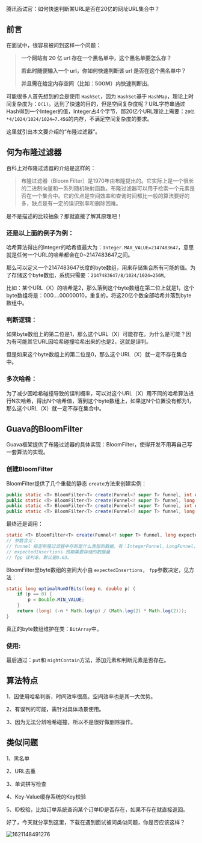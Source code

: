 腾讯面试官：如何快速判断某URL是否在20亿的网址URL集合中？

## 前言

在面试中，很容易被问到这样一个问题：

> **一个网站有 20 亿 url 存在一个黑名单中，这个黑名单要怎么存？**
>
> **若此时随便输入一个 url，你如何快速判断该 url 是否在这个黑名单中？**
>
> **并且需在给定内存空间（比如：500M）内快速判断出**。

可能很多人首先想到的会是使用 `HashSet`，因为 `HashSet`基于 `HashMap`，理论上时间复杂度为：`O(1)`。达到了快速的目的，但是空间复杂度呢？URL字符串通过Hash得到一个Integer的值，Integer占4个字节，那20亿个URL理论上需要：`20亿*4/1024/1024/1024=7.45G`的内存，不满足空间复杂度的要求。

这里就引出本文要介绍的“布隆过滤器”。

## 何为布隆过滤器

百科上对布隆过滤器的介绍是这样的：

> 布隆过滤器（Bloom Filter）是1970年由布隆提出的。它实际上是一个很长的二进制向量和一系列随机映射函数。布隆过滤器可以用于检索一个元素是否在一个集合中。它的优点是空间效率和查询时间都比一般的算法要好的多，缺点是有一定的误识别率和删除困难。

是不是描述的比较抽象？那就直接了解其原理吧！

### 还是以上面的例子为例：

哈希算法得出的Integer的哈希值最大为：`Integer.MAX_VALUE=2147483647`，意思就是任何一个URL的哈希都会在0~2147483647之间。

那么可以定义一个2147483647长度的byte数组，用来存储集合所有可能的值。为了存储这个byte数组，系统只需要：`2147483647/8/1024/1024=256M`。

比如：某个URL（X）的哈希是2，那么落到这个byte数组在第二位上就是1，这个byte数组将是：000….00000010，重复的，将这20亿个数全部哈希并落到byte数组中。

### 判断逻辑：

如果byte数组上的第二位是1，那么这个URL（X）可能存在。为什么是可能？因为有可能其它URL因哈希碰撞哈希出来的也是2，这就是误判。

但是如果这个byte数组上的第二位是0，那么这个URL（X）就一定不存在集合中。

### 多次哈希：

为了减少因哈希碰撞导致的误判概率，可以对这个URL（X）用不同的哈希算法进行N次哈希，得出N个哈希值，落到这个byte数组上，如果这N个位置没有都为1，那么这个URL（X）就一定不存在集合中。 

## Guava的BloomFilter

Guava框架提供了布隆过滤器的具体实现：BloomFilter，使得开发不用再自己写一套算法的实现。

### 创建BloomFilter

BloomFilter提供了几个重载的静态 `create`方法来创建实例：

```java
public static <T> BloomFilter<T> create(Funnel<? super T> funnel, int expectedInsertions, double fpp);
public static <T> BloomFilter<T> create(Funnel<? super T> funnel, long expectedInsertions, double fpp);
public static <T> BloomFilter<T> create(Funnel<? super T> funnel, int expectedInsertions);
public static <T> BloomFilter<T> create(Funnel<? super T> funnel, long expectedInsertions);
```

最终还是调用：

```java
static <T> BloomFilter<T> create(Funnel<? super T> funnel, long expectedInsertions, double fpp, Strategy strategy);
// 参数含义：
// funnel 指定布隆过滤器中存的是什么类型的数据，有：IntegerFunnel，LongFunnel，StringCharsetFunnel。
// expectedInsertions 预期需要存储的数据量
// fpp 误判率，默认是0.03。
```

BloomFilter里byte数组的空间大小由 `expectedInsertions`， `fpp`参数决定，见方法： 

```java
static long optimalNumOfBits(long n, double p) {
    if (p == 0) {
        p = Double.MIN_VALUE;
    }
    return (long) (-n * Math.log(p) / (Math.log(2) * Math.log(2)));
}
```

真正的byte数组维护在类：`BitArray`中。

### **使用:**

最后通过：`put`和 `mightContain`方法，添加元素和判断元素是否存在。

## 算法特点

1、因使用哈希判断，时间效率很高。空间效率也是其一大优势。

2、有误判的可能，需针对具体场景使用。

3、因为无法分辨哈希碰撞，所以不是很好做删除操作。

## 类似问题

1、黑名单 

2、URL去重 

3、单词拼写检查 

4、Key-Value缓存系统的Key校验 

5、ID校验，比如订单系统查询某个订单ID是否存在，如果不存在就直接返回。



好了，今天就分享到这里，下载在遇到面试被问类似问题，你是否应该这样？

![1621148491276](E:\other\网络\assets\1621148491276.png)

















